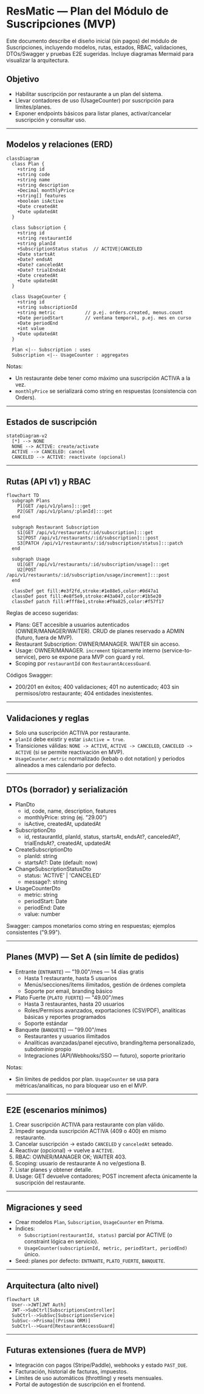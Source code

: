# ResMatic — Plan del Módulo de Suscripciones (MVP)

Este documento describe el diseño inicial (sin pagos) del módulo de Suscripciones, incluyendo modelos, rutas, estados, RBAC, validaciones, DTOs/Swagger y pruebas E2E sugeridas. Incluye diagramas Mermaid para visualizar la arquitectura.

## Objetivo
- Habilitar suscripción por restaurante a un plan del sistema.
- Llevar contadores de uso (UsageCounter) por suscripción para límites/planes.
- Exponer endpoints básicos para listar planes, activar/cancelar suscripción y consultar uso.

---

## Modelos y relaciones (ERD)
```mermaid
classDiagram
  class Plan {
    +string id
    +string code
    +string name
    +string description
    +Decimal monthlyPrice
    +string[] features
    +boolean isActive
    +Date createdAt
    +Date updatedAt
  }

  class Subscription {
    +string id
    +string restaurantId
    +string planId
    +SubscriptionStatus status  // ACTIVE|CANCELED
    +Date startsAt
    +Date? endsAt
    +Date? canceledAt
    +Date? trialEndsAt
    +Date createdAt
    +Date updatedAt
  }

  class UsageCounter {
    +string id
    +string subscriptionId
    +string metric           // p.ej. orders.created, menus.count
    +Date periodStart        // ventana temporal, p.ej. mes en curso
    +Date periodEnd
    +int value
    +Date updatedAt
  }

  Plan <|-- Subscription : uses
  Subscription <|-- UsageCounter : aggregates
```

Notas:
- Un restaurante debe tener como máximo una suscripción ACTIVA a la vez.
- `monthlyPrice` se serializará como string en respuestas (consistencia con Orders).

---

## Estados de suscripción
```mermaid
stateDiagram-v2
  [*] --> NONE
  NONE --> ACTIVE: create/activate
  ACTIVE --> CANCELED: cancel
  CANCELED --> ACTIVE: reactivate (opcional)
```

---

## Rutas (API v1) y RBAC
```mermaid
flowchart TD
  subgraph Plans
    P1[GET /api/v1/plans]:::get
    P2[GET /api/v1/plans/:planId]:::get
  end

  subgraph Restaurant Subscription
    S1[GET /api/v1/restaurants/:id/subscription]:::get
    S2[POST /api/v1/restaurants/:id/subscription]:::post
    S3[PATCH /api/v1/restaurants/:id/subscription/status]:::patch
  end

  subgraph Usage
    U1[GET /api/v1/restaurants/:id/subscription/usage]:::get
    U2[POST /api/v1/restaurants/:id/subscription/usage/increment]:::post
  end

  classDef get fill:#e3f2fd,stroke:#1e88e5,color:#0d47a1
  classDef post fill:#e8f5e9,stroke:#43a047,color:#1b5e20
  classDef patch fill:#fff8e1,stroke:#f9a825,color:#f57f17
```

Reglas de acceso sugeridas:
- Plans: GET accesible a usuarios autenticados (OWNER/MANAGER/WAITER). CRUD de planes reservado a ADMIN (futuro, fuera de MVP).
- Restaurant Subscription: OWNER/MANAGER. WAITER sin acceso.
- Usage: OWNER/MANAGER. `increment` típicamente interno (service-to-service), pero se expone para MVP con guard y rol.
- Scoping por `restaurantId` con `RestaurantAccessGuard`.

Códigos Swagger:
- 200/201 en éxitos; 400 validaciones; 401 no autenticado; 403 sin permisos/otro restaurante; 404 entidades inexistentes.

---

## Validaciones y reglas
- Solo una suscripción ACTIVA por restaurante.
- `planId` debe existir y estar `isActive = true`.
- Transiciones válidas: `NONE -> ACTIVE`, `ACTIVE -> CANCELED`, `CANCELED -> ACTIVE` (si se permite reactivación en MVP).
- `UsageCounter.metric` normalizado (kebab o dot notation) y periodos alineados a mes calendario por defecto.

---

## DTOs (borrador) y serialización
- PlanDto
  - id, code, name, description, features
  - monthlyPrice: string (ej. "29.00")
  - isActive, createdAt, updatedAt
- SubscriptionDto
  - id, restaurantId, planId, status, startsAt, endsAt?, canceledAt?, trialEndsAt?, createdAt, updatedAt
- CreateSubscriptionDto
  - planId: string
  - startsAt?: Date (default: now)
- ChangeSubscriptionStatusDto
  - status: 'ACTIVE' | 'CANCELED'
  - message?: string
- UsageCounterDto
  - metric: string
  - periodStart: Date
  - periodEnd: Date
  - value: number

Swagger: campos monetarios como string en respuestas; ejemplos consistentes ("9.99").

---

## Planes (MVP) — Set A (sin límite de pedidos)
- Entrante (`ENTRANTE`) — "19.00"/mes — 14 días gratis
  - Hasta 1 restaurante, hasta 5 usuarios
  - Menús/secciones/ítems ilimitados, gestión de órdenes completa
  - Soporte por email, branding básico
- Plato Fuerte (`PLATO_FUERTE`) — "49.00"/mes
  - Hasta 3 restaurantes, hasta 20 usuarios
  - Roles/Permisos avanzados, exportaciones (CSV/PDF), analíticas básicas y reportes programados
  - Soporte estándar
- Banquete (`BANQUETE`) — "99.00"/mes
  - Restaurantes y usuarios ilimitados
  - Analíticas avanzadas/panel ejecutivo, branding/tema personalizado, subdominio propio
  - Integraciones (API/Webhooks/SSO — futuro), soporte prioritario

Notas:
- Sin límites de pedidos por plan. `UsageCounter` se usa para métricas/analíticas, no para bloquear uso en el MVP.

---

## E2E (escenarios mínimos)
1. Crear suscripción ACTIVA para restaurante con plan válido.
2. Impedir segunda suscripción ACTIVA (409 o 400) en mismo restaurante.
3. Cancelar suscripción -> estado `CANCELED` y `canceledAt` seteado.
4. Reactivar (opcional) -> vuelve a `ACTIVE`.
5. RBAC: OWNER/MANAGER OK; WAITER 403.
6. Scoping: usuario de restaurante A no ve/gestiona B.
7. Listar planes y obtener detalle.
8. Usage: GET devuelve contadores; POST increment afecta únicamente la suscripción del restaurante.

---

## Migraciones y seed
- Crear modelos `Plan`, `Subscription`, `UsageCounter` en Prisma.
- Índices:
  - `Subscription(restaurantId, status)` parcial por ACTIVE (o constraint lógica en servicio).
  - `UsageCounter(subscriptionId, metric, periodStart, periodEnd)` único.
- Seed: planes por defecto: `ENTRANTE`, `PLATO_FUERTE`, `BANQUETE`.

---

## Arquitectura (alto nivel)
```mermaid
flowchart LR
  User-->JWT[JWT Auth]
  JWT-->SubCtrl[SubscriptionsController]
  SubCtrl-->SubSvc[SubscriptionsService]
  SubSvc-->Prisma[(Prisma ORM)]
  SubCtrl-->Guard[RestaurantAccessGuard]
```

---

## Futuras extensiones (fuera de MVP)
- Integración con pagos (Stripe/Paddle), webhooks y estado `PAST_DUE`.
- Facturación, historial de facturas, impuestos.
- Límites de uso automáticos (throttling) y resets mensuales.
- Portal de autogestión de suscripción en el frontend.

